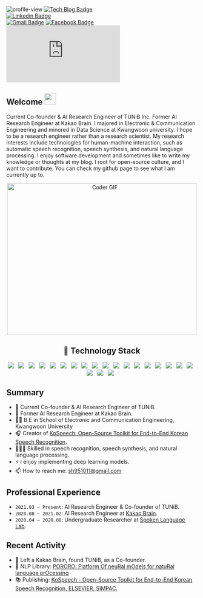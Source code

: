 ![profile-view](https://komarev.com/ghpvc/?username=sooftware)
[![Tech Blog Badge](http://img.shields.io/badge/-Tech%20blog-black?style=flat-square&logo=github&link=https://zzsza.github.io/)](https://sooftware.github.io/)	
[![Linkedin Badge](https://img.shields.io/badge/-LinkedIn-blue?style=flat-square&logo=Linkedin&logoColor=white&link=https://www.linkedin.com/in/Soo-hwan/)](https://www.linkedin.com/in/Soo-hwan/)	
[![Gmail Badge](https://img.shields.io/badge/Gmail-d14836?style=flat-square&logo=Gmail&logoColor=white&link=mailto:sh951011@gmail.com)](mailto:sh951011@gmail.com)
[![Facebook Badge](https://img.shields.io/badge/facebook-1877f2?style=flat-square&logo=facebook&logoColor=white&link=https://www.facebook.com/sooftware95)](https://www.facebook.com/sooftware95)
[![RÉSUMÉ](https://img.shields.io/badge/Résumé-blue?style=flat-square&logo=LaTex&logoColor=white&link=mailto:sh951011@gmail.com)](https://github.com/sooftware/sooftware/blob/master/CV.pdf)

## Welcome <img src="https://h5p.org/sites/default/files/h5p/content/295752/images/file-5b73018c5fa4b.gif" width="30px">   

Current Co-founder & AI Research Engineer of TUNiB Inc. Former AI Research Engineer at Kakao Brain. I majored in Electronic & Communication Engineering and minored in Data Science at Kwangwoon university. I hope to be a research engineer rather than a research scientist. My research interests include technologies for human-machine interaction, such as automatic speech recognition, speech synthesis, and natural language processing. I enjoy software development and sometimes like to write my knowledge or thoughts at my blog. I root for open-source culture, and I want to contribute. You can check my github page to see what I am currently up to.

<p  align="center"><img src="https://github.com/sooftware/sooftware/blob/master/images/code.gif" alt="Coder GIF" width="500" height="400">
  
<h2 align="center"> 🔭 Technology Stack</h2>
<p align="center">
  <img src="https://img.shields.io/badge/windows%20-%231572B6.svg?&style=for-the-badge&logo=windows&logoColor=white" />&nbsp;&nbsp;
  <img src="https://img.shields.io/badge/Mac%20-%231572B6.svg?&style=for-the-badge&logo=apple&logoColor=white" />&nbsp;&nbsp;
  <img src="https://img.shields.io/badge/Linux%20-%231572B6.svg?&style=for-the-badge&logo=linux&logoColor=white" />&nbsp;&nbsp;
  <img src="https://img.shields.io/badge/c%20-%231572B6.svg?&style=for-the-badge&logo=c&logoColor=white" />&nbsp;&nbsp;
  <img src="https://img.shields.io/badge/java%20-%231572B6.svg?&style=for-the-badge&logo=java&logoColor=#E51E23" />&nbsp;&nbsp;
  <img src="https://img.shields.io/badge/python%20-%231572B6.svg?&style=for-the-badge&logo=python&logoColor=yellow" />&nbsp;&nbsp;
  <img src="https://img.shields.io/badge/android%20-%231572B6.svg?&style=for-the-badge&logo=android&logoColor=#7af956" />&nbsp;&nbsp;
  <img src="https://img.shields.io/badge/shell script%20-%231572B6.svg?&style=for-the-badge&logo=powershell&logoColor=#7af956" />&nbsp;&nbsp;
  <img src="https://img.shields.io/badge/arduino%20-%231572B6.svg?&style=for-the-badge&logo=arduino&logoColor=009298" />&nbsp;&nbsp;
  <img src="https://img.shields.io/badge/numpy%20-%231572B6.svg?&style=for-the-badge&logo=numpy&logoColor=yellow" />&nbsp;&nbsp;
  <img src="https://img.shields.io/badge/pandas%20-%231572B6.svg?&style=for-the-badge&logo=pandas&logoColor=0F0050" />&nbsp;&nbsp;
  <img src="https://img.shields.io/badge/scikit--learn%20-%231572B6.svg?&style=for-the-badge&logo=scikit-learn&logoColor=white" />&nbsp;&nbsp;
  <img src="https://img.shields.io/badge/pytorch%20-%231572B6.svg?&style=for-the-badge&logo=pytorch&logoColor=#E74A2B" />&nbsp;&nbsp;
  <img src="https://img.shields.io/badge/tensorflow%20-%231572B6.svg?&style=for-the-badge&logo=tensorflow&logoColor=#F77900" />&nbsp;&nbsp;
  <img src="https://img.shields.io/badge/fairseq%20-%231572B6.svg?&style=for-the-badge&logo=facebook&logoColor=white" />&nbsp;&nbsp;
  <img src="https://img.shields.io/badge/hydra%20-%231572B6.svg?&style=for-the-badge&logo=facebook&logoColor=white" />&nbsp;&nbsp;
  <img src="https://img.shields.io/badge/faiss%20-%231572B6.svg?&style=for-the-badge&logo=facebook&logoColor=white" />&nbsp;&nbsp;
  <img src="https://img.shields.io/badge/mysql%20-%231572B6.svg?&style=for-the-badge&logo=mysql&logoColor=white" />&nbsp;&nbsp;
  <img src="https://img.shields.io/badge/git%20-%231572B6.svg?&style=for-the-badge&logo=git&logoColor=EA5F46" />&nbsp;&nbsp;
  <img src="https://img.shields.io/badge/flask%20-%231572B6.svg?&style=for-the-badge&logo=flask&logoColor=white" />&nbsp;&nbsp;
  <img src="https://img.shields.io/badge/selenium%20-%231572B6.svg?&style=for-the-badge&logo=selenium&logoColor=white" />&nbsp;&nbsp;
</p>
  
## Summary
- 🌷  Current Co-founder & AI Research Engineer of TUNiB.
- 🔭  Former AI Research Engineer at Kakao Brain.
- 👨‍🎓 B.E in School of Electronic and Communication Engineering, Kwangwoon University 
- 🎧 Creator of [KoSpeech: Open-Source Toolkit for End-to-End Korean Speech Recognition](https://github.com/sooftware/KoSpeech). 
- 👨🏼‍💻  Skilled in speech recognition, speech synthesis, and natural language processing.
- ⚡  I enjoy implementing deep learning models.
- 📫  How to reach me: sh951011@gmail.com
  
## Professional Experience
- `2021.03 ~ Present`: AI Research Engineer & Co-founder of TUNiB.
- `2020.08 ~ 2021.02`: AI Research Engineer at [Kakao Brain](https://www.kakaobrain.com).
- `2020.04 ~ 2020.08`: Undergraduate Researcher at [Spoken Language Lab](http://speech.sogang.ac.kr/).
  
## Recent Activity
- 🤟 Left a Kakao Brain, found TUNiB, as a Co-founder.
- 🐧 NLP Library: [PORORO: Platform Of neuRal mOdels for natuRal language prOcessing](https://github.com/kakaobrain/pororo)
- 📚  Publishing: [KoSpeech - Open-Source Toolkit for End-to-End Korean Speech Recognition, ELSEVIER, SIMPAC.](https://www.sciencedirect.com/science/article/pii/S2665963821000026)  

<!--
**sooftware/sooftware** is a ✨ _special_ ✨ repository because its `README.md` (this file) appears on your GitHub profile.
  
Here are some ideas to get you started:

- 🔭 I’m currently working on ...
- 🌱 I’m currently learning ...
- 👯 I’m looking to collaborate on ...
- 🤔 I’m looking for help with ...
- 💬 Ask me about ...
- 📫 How to reach me: ...
- 😄 Pronouns: ...
- ⚡ Fun fact: ...
-->
